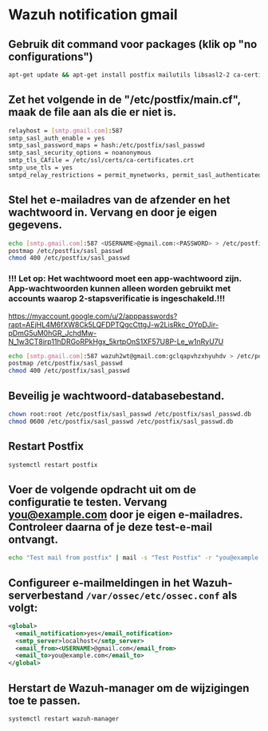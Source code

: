 # Wazuh notification gmail

## Gebruik dit command voor packages (klik op "no configurations")

```sh
apt-get update && apt-get install postfix mailutils libsasl2-2 ca-certificates libsasl2-modules
```

## Zet het volgende in de "/etc/postfix/main.cf", maak de file aan als die er niet is.

```sh
relayhost = [smtp.gmail.com]:587
smtp_sasl_auth_enable = yes
smtp_sasl_password_maps = hash:/etc/postfix/sasl_passwd
smtp_sasl_security_options = noanonymous
smtp_tls_CAfile = /etc/ssl/certs/ca-certificates.crt
smtp_use_tls = yes
smtpd_relay_restrictions = permit_mynetworks, permit_sasl_authenticated, defer_unauth_destination
```
## Stel het e-mailadres van de afzender en het wachtwoord in. Vervang <USERNAME> en <PASSWORD> door je eigen gegevens.

```sh
echo [smtp.gmail.com]:587 <USERNAME>@gmail.com:<PASSWORD> > /etc/postfix/sasl_passwd
postmap /etc/postfix/sasl_passwd
chmod 400 /etc/postfix/sasl_passwd
```
### **!!! Let op:** Het wachtwoord moet een app-wachtwoord zijn. App-wachtwoorden kunnen alleen worden gebruikt met accounts waarop 2-stapsverificatie is ingeschakeld.!!!
https://myaccount.google.com/u/2/apppasswords?rapt=AEjHL4M6fXW8Ck5LQFDPTQgcCttgJ-w2LisRkc_OYpDJir-pDmG5uM0hGR_JchdMw-N_1w3CT8irp11hDRGoRPkHgx_5krtpOnS1XF57U8P-Le_w1nRyU7U
```sh
echo [smtp.gmail.com]:587 wazuh2wt@gmail.com:gclqapvhzxhyuhdv > /etc/postfix/sasl_passwd
postmap /etc/postfix/sasl_passwd
chmod 400 /etc/postfix/sasl_passwd
```
## Beveilig je wachtwoord-databasebestand.
```sh
chown root:root /etc/postfix/sasl_passwd /etc/postfix/sasl_passwd.db
chmod 0600 /etc/postfix/sasl_passwd /etc/postfix/sasl_passwd.db
```
## Restart Postfix
```sh
systemctl restart postfix
```
## Voer de volgende opdracht uit om de configuratie te testen. Vervang you@example.com door je eigen e-mailadres. Controleer daarna of je deze test-e-mail ontvangt.

```sh
echo "Test mail from postfix" | mail -s "Test Postfix" -r "you@example.com" you@example.com
```

## Configureer e-mailmeldingen in het Wazuh-serverbestand `/var/ossec/etc/ossec.conf` als volgt:

```xml
<global>
  <email_notification>yes</email_notification>
  <smtp_server>localhost</smtp_server>
  <email_from><USERNAME>@gmail.com</email_from>
  <email_to>you@example.com</email_to>
</global>
```

## Herstart de Wazuh-manager om de wijzigingen toe te passen.

```sh
systemctl restart wazuh-manager
```
